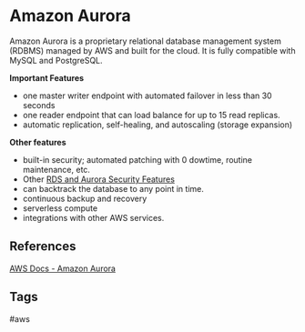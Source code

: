# Amazon Aurora

Amazon Aurora is a proprietary relational database management system (RDBMS) managed by AWS and built for the cloud. It is fully compatible with MySQL and PostgreSQL.  

**Important Features**  
* one master writer endpoint with automated failover in less than 30 seconds
* one reader endpoint that can load balance for up to 15 read replicas.  
* automatic replication, self-healing, and autoscaling (storage expansion)  

**Other features**  
* built-in security; automated patching with 0 dowtime, routine maintenance, etc.  
* Other [RDS and Aurora Security Features](../202403162238)  
* can backtrack the database to any point in time.  
* continuous backup and recovery   
* serverless compute  
* integrations with other AWS services.  

## References
[AWS Docs - Amazon Aurora](../202309120144)  

## Tags
#aws
